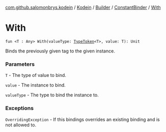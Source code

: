 [com.github.salomonbrys.kodein](../../../index.md) / [Kodein](../../index.md) / [Builder](../index.md) / [ConstantBinder](index.md) / [With](.)

# With

`fun <T : Any> With(valueType: `[`TypeToken`](../../../-type-token/index.md)`<T>, value: T): Unit`

Binds the previously given tag to the given instance.

### Parameters

`T` - The type of value to bind.

`value` - The instance to bind.

`valueType` - The type to bind the instance to.

### Exceptions

`OverridingException` - If this bindings overrides an existing binding and is not allowed to.